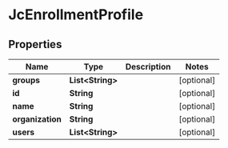 
# JcEnrollmentProfile

## Properties
Name | Type | Description | Notes
------------ | ------------- | ------------- | -------------
**groups** | **List&lt;String&gt;** |  |  [optional]
**id** | **String** |  |  [optional]
**name** | **String** |  |  [optional]
**organization** | **String** |  |  [optional]
**users** | **List&lt;String&gt;** |  |  [optional]



